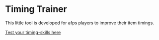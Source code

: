# Timing Trainer

This little tool is developed for afps players to improve their item timings.

[Test your timing-skills here](https://cheich.github.com/timing-trainer)

